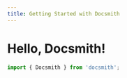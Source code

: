 ```yaml
---
title: Getting Started with Docsmith
---
```


# Hello, Docsmith!
```ts
import { Docsmith } from 'docsmith';
```